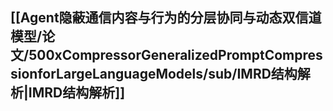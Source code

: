 ## [[Agent隐蔽通信内容与行为的分层协同与动态双信道模型/论文/500xCompressorGeneralizedPromptCompressionforLargeLanguageModels/sub/IMRD结构解析|IMRD结构解析]]

